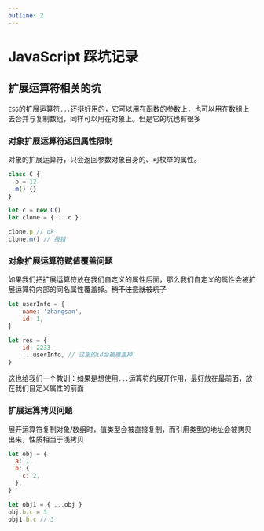 ```yaml
---
outline: 2
---
```


# JavaScript 踩坑记录

## 扩展运算符相关的坑

`ES6`的扩展运算符`...`还挺好用的，它可以用在函数的参数上，也可以用在数组上去合并与复制数组，同样可以用在对象上。但是它的坑也有很多

### 对象扩展运算符返回属性限制

对象的扩展运算符，只会返回参数对象自身的、可枚举的属性。

```js
class C {
  p = 12
  m() {}
}

let c = new C()
let clone = { ...c }

clone.p // ok
clone.m() // 报错
```

### 对象扩展运算符赋值覆盖问题

如果我们把扩展运算符放在我们自定义的属性后面，那么我们自定义的属性会被扩展运算符内部的同名属性覆盖掉。~~稍不注意就被坑了~~

```js
let userInfo = {
    name: 'zhangsan',
    id: 1,
}

let res = {
    id: 2233
    ...userInfo, // 这里的id会被覆盖掉，
}
```

这也给我们一个教训：如果是想使用`...`运算符的展开作用，最好放在最前面，放在我们自定义属性的前面

### 扩展运算拷贝问题

展开运算符复制对象/数组时，值类型会被直接复制，而引用类型的地址会被拷贝出来，性质相当于浅拷贝

```js
let obj = {
  a: 1,
  b: {
    c: 2,
  },
}

let obj1 = { ...obj }
obj.b.c = 3
obj1.b.c // 3
```
